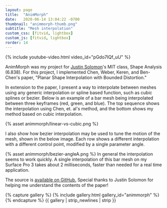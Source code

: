 ```yaml
---
layout: page
title:  "AnimMorph"
date:   2020-06-14 13:04:22 -0700
thumbnail: "animmorph-thumb.png"
subtitle: "Mesh interpolation"
custom_css: [fitvid, lightbox]
custom_js: [fitvid, lightbox]
rorder: 14
---
```


{% include youtube-video.html video_id="pGdo7IQf_uU" %}

AnimMorph was my project for <a href=http://people.csail.mit.edu/jsolomon/ target=_blank>Justin Solomon</a>'s MIT class, Shape Analysis (6.838). For this project, I implemented Chen, Weber, Keren, and Ben-Chen's paper, "Planar Shape Interpolation with Bounded Distortion."

In extension to the paper, I present a way to interpolate between meshes using any generic interpolation or spline based function, such as cubic splines or bezier. Below is an example of a bar mesh being interpolated between three keyframes (red, green, and blue). The top sequence shows the interpolation using Chen, et. al's method, and the bottom shows my method based on cubic interpolation.

{% asset animmorph/linear-vs-cubic.png %}

I also show how bezier interpolation may be used to tune the motion of the mesh, shown in the below image. Each row shows a different interpolation with a different control point, modified by a single parameter angle.

{% asset animmorph/bezier-angleA.png %}
In general the interpolation seems to work quickly. A single interpolation of this bar mesh on my Surface Pro 3 takes about 2 milliseconds, faster than needed for a real time application.

The source is <a href=https://github.com/JaredCounts/AnimMorph target=_blank>available on GitHub.</a> Special thanks to Justin Solomon for helping me understand the contents of the paper!

{% capture gallery %}
    {% include gallery.html gallery_id="animmorph" %}
{% endcapture %}
{{ gallery | strip_newlines | strip }}